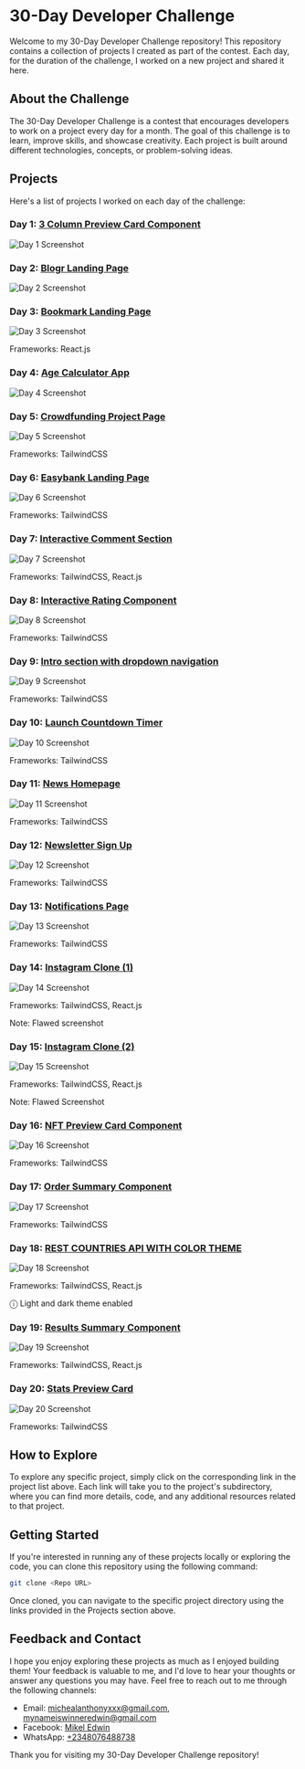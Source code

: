 # 30-Day Developer Challenge

Welcome to my 30-Day Developer Challenge repository! This repository contains a collection of projects I created as part of the contest. Each day, for the duration of the challenge, I worked on a new project and shared it here.

## About the Challenge

The 30-Day Developer Challenge is a contest that encourages developers to work on a project every day for a month. The goal of this challenge is to learn, improve skills, and showcase creativity. Each project is built around different technologies, concepts, or problem-solving ideas.

## Projects

Here's a list of projects I worked on each day of the challenge:

### Day 1: [3 Column Preview Card Component](https://30-smoky.vercel.app/1/)

![Day 1 Screenshot](screenshots/1.png)

### Day 2: [Blogr Landing Page](https://30-smoky.vercel.app/2/)

![Day 2 Screenshot](screenshots/2.png)

### Day 3: [Bookmark Landing Page](https://30-smoky.vercel.app/3/)

![Day 3 Screenshot](screenshots/3.png)

Frameworks: React.js

### Day 4: [Age Calculator App](https://30-smoky.vercel.app/4/)

![Day 4 Screenshot](screenshots/4.png)

### Day 5: [Crowdfunding Project Page](https://30-smoky.vercel.app/5/)

![Day 5 Screenshot](screenshots/5.png)

Frameworks: TailwindCSS

### Day 6: [Easybank Landing Page](https://30-smoky.vercel.app/6/)

![Day 6 Screenshot](screenshots/6.png)

Frameworks: TailwindCSS

### Day 7: [Interactive Comment Section](https://30-smoky.vercel.app/7/)

![Day 7 Screenshot](screenshots/7.png)

Frameworks: TailwindCSS, React.js

### Day 8: [Interactive Rating Component](https://30-smoky.vercel.app/8/)

![Day 8 Screenshot](screenshots/8.png)

Frameworks: TailwindCSS

### Day 9: [Intro section with dropdown navigation](https://30-smoky.vercel.app/9/)

![Day 9 Screenshot](screenshots/9.png)

Frameworks: TailwindCSS

### Day 10: [Launch Countdown Timer](https://30-smoky.vercel.app/10/)

![Day 10 Screenshot](screenshots/10.png)

Frameworks: TailwindCSS

### Day 11: [News Homepage](https://30-smoky.vercel.app/11/)

![Day 11 Screenshot](screenshots/11.png)

Frameworks: TailwindCSS

### Day 12: [Newsletter Sign Up](https://30-smoky.vercel.app/12/)

![Day 12 Screenshot](screenshots/12.png)

Frameworks: TailwindCSS

### Day 13: [Notifications Page](https://30-smoky.vercel.app/13/)

![Day 13 Screenshot](screenshots/13.png)

Frameworks: TailwindCSS

### Day 14: [Instagram Clone (1)](https://30-smoky.vercel.app/14/)

![Day 14 Screenshot](screenshots/14.png)

Frameworks: TailwindCSS, React.js

Note: Flawed screenshot

### Day 15: [Instagram Clone (2)](https://30-smoky.vercel.app/15/)

![Day 15 Screenshot](screenshots/15.png)

Frameworks: TailwindCSS, React.js

Note: Flawed Screenshot

### Day 16: [NFT Preview Card Component](https://30-smoky.vercel.app/16/)

![Day 16 Screenshot](screenshots/16.png)

Frameworks: TailwindCSS

### Day 17: [Order Summary Component](https://30-smoky.vercel.app/17/)

![Day 17 Screenshot](screenshots/17.png)

Frameworks: TailwindCSS

### Day 18: [REST COUNTRIES API WITH COLOR THEME](https://30-smoky.vercel.app/18/)

![Day 18 Screenshot](screenshots/18.png)

Frameworks: TailwindCSS, React.js

&#9432; Light and dark theme enabled

### Day 19: [Results Summary Component](https://30-smoky.vercel.app/19/)

![Day 19 Screenshot](screenshots/19.png)

Frameworks: TailwindCSS, React.js

### Day 20: [Stats Preview Card](https://30-smoky.vercel.app/20/)

![Day 20 Screenshot](screenshots/20.png)

Frameworks: TailwindCSS

<!-- Continue this pattern for each day of the challenge -->

## How to Explore

To explore any specific project, simply click on the corresponding link in the project list above. Each link will take you to the project's subdirectory, where you can find more details, code, and any additional resources related to that project.

## Getting Started

If you're interested in running any of these projects locally or exploring the code, you can clone this repository using the following command:

```bash
git clone <Repo URL>
```

Once cloned, you can navigate to the specific project directory using the links provided in the Projects section above.

## Feedback and Contact

I hope you enjoy exploring these projects as much as I enjoyed building them! Your feedback is valuable to me, and I'd love to hear your thoughts or answer any questions you may have. Feel free to reach out to me through the following channels:

- Email: [michealanthonyxxx@gmail.com](mailto:michealanthonyxxx@gmail.com), [mynameiswinneredwin@gmail.com](mailto:mynameiswinneredwin@gmail.com)
- Facebook: [Mikel Edwin](https://fb.me/mikelneonedwin)
- WhatsApp: [+2348076488738](https://wa.me/2348076488738)

Thank you for visiting my 30-Day Developer Challenge repository!

